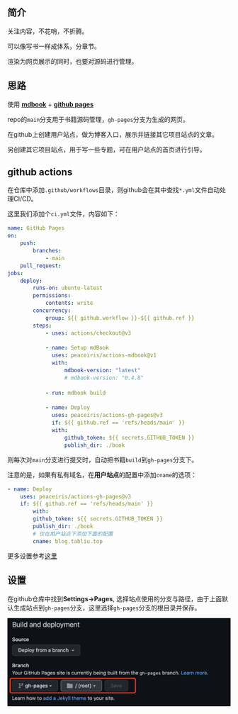 ## 简介

关注内容，不花哨，不折腾。

可以像写书一样成体系，分章节。

渲染为网页展示的同时，也要对源码进行管理。

## 思路

使用 **[mdbook](https://mirrors.gitcode.host/chinanf-boy/mdBook-zh/format/summary.zh.html)** + **[github pages](https://docs.github.com/zh/pages/getting-started-with-github-pages/about-github-pages)**

repo的`main`分支用于书籍源码管理，`gh-pages`分支为生成的网页。

在github上创建用户站点，做为博客入口，展示并链接其它项目站点的文章。

另创建其它项目站点，用于写一些专题，可在用户站点的首页进行引导。

## github actions

在仓库中添加`.github/workflows`目录，则github会在其中查找`*.yml`文件自动处理CI/CD。

这里我们添加个`ci.yml`文件，内容如下：

```yml
name: GitHub Pages
on:
    push:
        branches:
            - main
    pull_request:
jobs:
    deploy:
        runs-on: ubuntu-latest
        permissions:
            contents: write
        concurrency:
            group: ${{ github.workflow }}-${{ github.ref }}
        steps:
            - uses: actions/checkout@v3

            - name: Setup mdBook
              uses: peaceiris/actions-mdbook@v1
              with:
                  mdbook-version: "latest"
                  # mdbook-version: "0.4.8"

            - run: mdbook build

            - name: Deploy
              uses: peaceiris/actions-gh-pages@v3
              if: ${{ github.ref == 'refs/heads/main' }}
              with:
                  github_token: ${{ secrets.GITHUB_TOKEN }}
                  publish_dir: ./book
```

则每次对`main`分支进行提交时，自动把书籍`build`到`gh-pages`分支下。

注意的是，如果有私有域名，在**用户站点**的配置中添加`cname`的选项：

```yml
- name: Deploy
	uses: peaceiris/actions-gh-pages@v3
	if: ${{ github.ref == 'refs/heads/main' }}
		with:
		github_token: ${{ secrets.GITHUB_TOKEN }}
		publish_dir: ./book
		# 仅在用户站点下添加下面的配置
		cname: blog.tabliu.top
```

更多设置参考[这里](https://github.com/peaceiris/actions-gh-pages#%EF%B8%8F-mdbook-rust)

## 设置

在github仓库中找到**Settings->Pages**, 选择站点使用的分支与路径，由于上面默认生成站点到`gh-pages`分支，这里选择`gh-pages`分支的根目录并保存。

![](./pic/github_pages_set.png)
